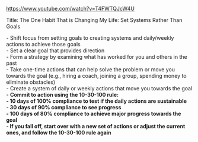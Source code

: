 https://www.youtube.com/watch?v=T4FWTQJcW4U

Title: The One Habit That is Changing My Life: Set Systems Rather Than Goals

\- Shift focus from setting goals to creating systems and daily/weekly actions to achieve those goals  
\- Set a clear goal that provides direction  
\- Form a strategy by examining what has worked for you and others in the past  
\- Take one-time actions that can help solve the problem or move you towards the goal (e.g., hiring a coach, joining a group, spending money to eliminate obstacles)  
\- Create a system of daily or weekly actions that move you towards the goal  
\- **Commit to action using the 10-30-100 rule:**  
**\- 10 days of 100% compliance to test if the daily actions are sustainable**  
**\- 30 days of 90% compliance to see progress**  
**\- 100 days of 80% compliance to achieve major progress towards the goal**  
**\- If you fall off, start over with a new set of actions or adjust the current ones, and follow the 10-30-100 rule again**